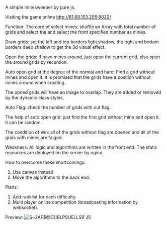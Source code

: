 A simple minesweeper by pure js.

Visiting the game online 
http://81.68.153.205:8020/

Function:
The core of select mines: shuffle an Array with total number of grids and select the and select the front specified number as mines.

Draw grids: set the left and top borders light shadow, the right and bottom borders deep shallow to get the 3d visual effect.

Open the grids: if have mines around, just open the current grid, else open the around grids by recursion.

Auto open grid at the degree of the normal and hard: Find a grid without mines and open it. It is promised that the grids have a position without mines around when creating.

The opned grids will have an image to overlap. They are added or removed by the dynamic class styles.

Auto Flag: check the number of grids with out flag.

The help of auto open grid: just find the first grid without mine and open it. It can be random.

The condition of win: all of the grids without flag are opened and all of the grids with mines are falged.

Weakness:
All logic and algorithms are written in the front end.
The static resources are deployed on the server by nginx.

How to overcome these shortcomings:
1. Use canvas instead 
2. Move the algorithms to the back end.

Plans:
1. Add ranklist for each difficulty.
2. Multi player online competition (broadcasting information by websocket).

Preview:
![S~2AF$@E3IBLP9UELLS9`J5](https://user-images.githubusercontent.com/52645159/194590335-ed3428ca-5c4b-4455-889d-1e5e80576588.png)
